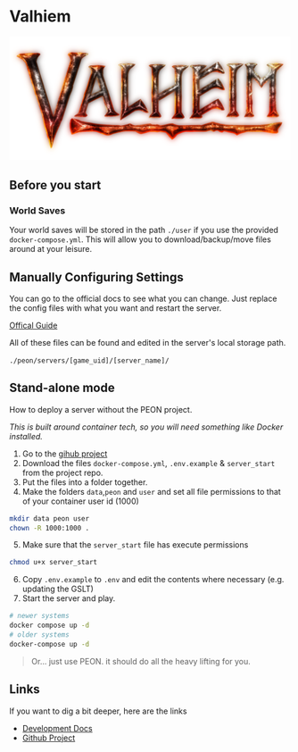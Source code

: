 # Valhiem

![Valhiem](../../images/game-logos/valhiem.png)

## Before you start

### World Saves

Your world saves will be stored in the path `./user` if you use the provided `docker-compose.yml`.
This will allow you to download/backup/move files around at your leisure.

## Manually Configuring Settings

You can go to the official docs to see what you can change. Just replace the config files with what you want and restart the server.

[Offical Guide](https://valheim.fandom.com/wiki/Valheim_Dedicated_Server#Manual_Setup)

All of these files can be found and edited in the server's local storage path.

`./peon/servers/[game_uid]/[server_name]/`

## Stand-alone mode

How to deploy a server without the PEON project.

*This is built around container tech, so you will need something like Docker installed.*

1. Go to the [gihub project](https://github.com/the-peon-project/peon-warplans/tree/main/valhiem)
2. Download the files `docker-compose.yml`, `.env.example` & `server_start` from the project repo.
3. Put the files into a folder together.
4. Make the folders `data`,`peon` and `user` and set all file permissions to that of your container user id (1000)
```bash
mkdir data peon user
chown -R 1000:1000 .
```
5. Make sure that the `server_start` file has execute permissions
```bash
chmod u+x server_start
```
6. Copy `.env.example` to `.env` and edit the contents where necessary (e.g. updating the GSLT)
7. Start the server and play.
```bash
# newer systems
docker compose up -d
# older systems
docker-compose up -d 
```

> Or... just use PEON. it should do all the heavy lifting for you.

## Links

If you want to dig a bit deeper, here are the links

- [Development Docs](../../development/games/valhiem.md)
- [Github Project](https://github.com/the-peon-project/peon-warplans/tree/main/valhiem)
